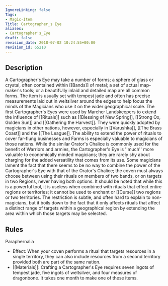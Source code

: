 ```yaml
---
IgnoreLinking: false
Tags:
- Magic-Item
Title: Cartographer_s Eye
aliases:
- Cartographer's_Eye
draft: false
revision_date: 2018-07-02 10:24:55+00:00
revision_id: 65210
---
```


## Description
A Cartographer's Eye may take a number of forms; a sphere of glass or crystal, often contained within [[Bands]] of metal; a set of actual map-maker's tools; or a beautifUlly inlaid and detailed map are all common forms. The item is usually set with tempest jade and often has precise measurements laid out in weltsilver around the edges to help focus the minds of the Magicians who use it on the wider geographical scale.
The first Cartographer's Eyes were used by Marcher Landskeepers to extend the influence of [[Rituals]] such as [[Blessing of New Spring]], [[Strong Ox, Golden Sun]] and [[Gathering the Harvest]]. They were quickly adopted by magicians in other nations, however, especially in [[Varushka]], [[The Brass Coast]] and the [[The League]]. The ability to extend the power of rituals to cover far-flung businesses and Farms is especially valuable to magicians of those nations. While the similar Orator's Chalice is commonly used for the benefit of Warriors and armies, the Cartographer's Eye is ''much'' more valuable to economically minded magicians; they are rarely shy about charging for the added versatility that comes from its use. Some magicians lament the fact that there seems to be no way to combine the power of the Cartographer's Eye with that of the Orator's Chalice; the coven must always choose between using their rituals on members of two bands, or on targets in two Regions, never having both options.
It should be noted that while this is a powerful tool, it is useless when combined with rituals that effect entire regions or territories; it cannot be used to enchant or [[Curse]] two regions or two territories. The restriction is subtle, and often hard to explain to non-magicians, but it boils down to the fact that it only affects rituals that affect a distinct range of targets within a geographical region by extending the area within which those targets may be selected.
## Rules
Paraphernalia
* Effect: When your coven performs a ritual that targets resources in a single territory, they can also include resources from a second territory provided both are part of the same nation.
* [[Materials]]: Crafting a Cartographer's Eye requires seven ingots of tempest jade, five ingots of weltsilver, and four measures of dragonbone. It takes one month to make one of these items.